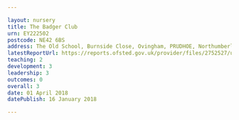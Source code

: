 ```yaml
---

layout: nursery
title: The Badger Club
urn: EY222502
postcode: NE42 6BS
address: The Old School, Burnside Close, Ovingham, PRUDHOE, Northumberland, NE42 6BS
latestReportUrl: https://reports.ofsted.gov.uk/provider/files/2752527/urn/EY222502.pdf
teaching: 2
development: 3
leadership: 3
outcomes: 0
overall: 3
date: 01 April 2018 
datePublish: 16 January 2018

---
```

